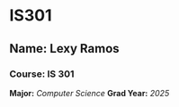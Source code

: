 # IS301
## Name: Lexy Ramos
### Course: IS 301

**Major:** *Computer Science*
**Grad Year:** *2025*


